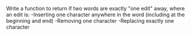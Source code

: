 Write a function to return if two words are exactly "one edit" away, where an edit is:
-Inserting one character anywhere in the word (including at the beginning and end)
-Removing one character
-Replacing exactly one character
